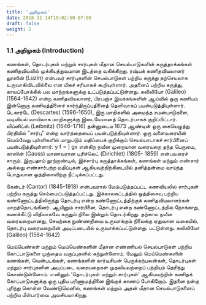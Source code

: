 ```yaml
---
title: 'அறிமுகம்'
date: 2018-11-14T19:02:50-07:00
draft: false
weight: 2
---
```


### 1.1 அறிமுகம் (Introduction)
கணங்கள், தொடர்புகள் மற்றும் சார்புகள் மீதான செயல்பாடுகளின் கருத்தாக்கங்கள்
கணிதவியலில் முக்கியத்துவமான இடத்தை வகிக்கிறது. ரஷ்யக் கணிதவியலாளர் லூஸின் (Luzin)
என்பவர் சார்புகளின் செயல்பாடுகள் பற்றிய கருத்து தற்செயலாக உருவாகிவிடவில்லை என மிகச்
சரியாகக் கூறியுள்ளார். அதனைப் பற்றிய கருத்து, காலப்போக்கில் பல மாற்றங்களுக்கு
உட்படுத்தப்பட்டுள்ளது. கலிலியோ (Galileo) (1564-1642) என்ற கணிதவியலாளர், பிரபஞ்ச
இயக்கங்களின் ஆய்வில் ஒரு கணியம் இன்னொரு கணியத்தினைச் சார்ந்திருப்பதினைத்
தெளிவாகப் பயன்படுத்தியுள்ளார். டெகார்டே (Descartes) (1596-1650), இரு மாறிகளில் அமைந்த
சமன்பாடுகளை, வடிவியல் வாயிலாக மாறிகளுக்கு இடையேயானத் தொடர்பாகக் குறிப்பிட்டார்.
லிப்னிட்ஸ் (Leibnitz) (1646-1716) தன்னுடைய 1673 ஆண்டின் ஒரு கையெழுத்து பிரதியில் “சார்பு”
என்ற வார்த்தையைப் பயன்படுத்தியுள்ளார். ஒரு வளைவரையின் வெவ்வேறு புள்ளிகளில் மாறுபடும்
மதிப்பைக் குறிக்கும் செயல்பாடாகச் சார்பினைப் பயன்படுத்தியுள்ளார். y f = ] gx என்கிற நவீன
முறையான வரையறை தந்த பெருமை, காஸின் (Gauss) மாணவரான டிரிச்லெட் (Dirichlet) (1805-
1859) என்பவரைச் சாரும். இருபதாம் நூற்றாண்டில், இச்சார்பு கருத்தாக்கங்கள், கணங்கள் மற்றும்
எண்சார் அல்லது எண்சார்பற்ற மதிப்புகள் ஆகியவற்றிற்கிடையில் தனித்தன்மை வாய்ந்த பொதுவான
ஒத்திசைவிற்கு நீட்டிக்கப்பட்டது.

கேன்டர் (Cantor) (1845-1918) என்பவரால் மேம்படுத்தப்பட்ட கணவியலில் சார்புகள் பற்றிய
கருத்து செம்மைப்படுத்தப்பட்டது. இக்காலகட்டத்தில் ஒத்திசைவு பற்றிய கண்ணோட்டத்திலிருந்து
தொடர்பு என்ற கண்ணோட்டத்திற்குக் கணிதவியலாளர்கள் மாறத்தொடங்கினர். ஆயினும்
சார்பினை, தொடர்பு என்ற கண்ணோட்டத்தில் நோக்காது, கணக்கீட்டு விதியாகவே கருதும் நிலை
இன்றும் தொடர்கிறது. தற்கால நவீன வரையறையானது, செயற்கை நுண்ணறிவை உருவாக்கும்
நிலைக்கு ஏதுவான வகையில், தொடர்பு வரையறையின் அடிப்படையில் உருவாக்கப்பட்டுள்ளது.
பட்டுள்ளது. கலிலியோ (Galileo) (1564-1642)


மெய்யெண்கள் மற்றும் மெய்யெண்களின் மீதான எண்ணியல்
செயல்பாடுகள் பற்றிய கோட்பாடுகளை முந்தைய வகுப்புகளில் கற்றுள்ளோம்.
மேலும் மெய்யெண்களின் கணங்கள், வென்படங்கள், கணங்களின்
கார்டீசியன் பெருக்கற்பலன்கள், தொடர்புகள் மற்றும் சார்புகளின் அடிப்படை
வரையறைகள் முதலியவற்றைப் பற்றியும் தெரிந்து கொண்டுள்ளோம்.
எனினும் ‘தொடர்புகள் மற்றும் சார்புகள்’ ஆகியவற்றின் கணிதக்
கோட்பாடுகளுக்கு ஒரு புதிய பரிணாமத்தினை இங்குக் காணப் போகிறோம்.
இதனை நன்கு புரிந்து கொள்ள வேண்டுமெனில், கணங்கள் மற்றும் அதன்
மீதான செயல்பாடுகளைப் பற்றிய மீள்பார்வை அவசியமாகிறது.